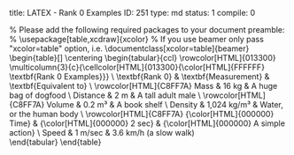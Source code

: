 title:          LATEX - Rank 0 Examples
ID:             251
type:           md
status:         1
compile:        0


% Please add the following required packages to your document preamble:
% \usepackage[table,xcdraw]{xcolor}
% If you use beamer only pass "xcolor=table" option, i.e. \documentclass[xcolor=table]{beamer}
\begin{table}[]
\centering
\begin{tabular}{ccl}
\rowcolor[HTML]{013300} 
\multicolumn{3}{c}{\cellcolor[HTML]{013300}{\color[HTML]{FFFFFF} \textbf{Rank 0 Examples}}}         \\
\textbf{Rank 0}             & \textbf{Measurement}         & \textbf{Equivalent to}                 \\
\rowcolor[HTML]{C8FF7A} 
Mass                        & 16 kg                        & A huge bag of dogfood                  \\
Distance                    & 2 m                          & A tall adult male                      \\
\rowcolor[HTML]{C8FF7A} 
Volume                      & 0.2 m³                       & A book shelf                           \\
Density                     & 1,024 kg/m³                  & Water, or the human body               \\
\rowcolor[HTML]{C8FF7A} 
{\color[HTML]{000000} Time} & {\color[HTML]{000000} 2 sec} & {\color[HTML]{000000} A simple action} \\
Speed                       & 1 m/sec                      & 3.6 km/h (a slow walk)                
\end{tabular}
\end{table}